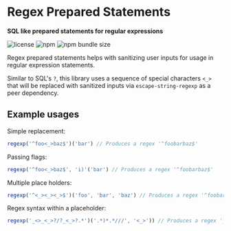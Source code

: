 # Regex Prepared Statements
**SQL like prepared statements for regular expressions**

![license](https://img.shields.io/npm/l/regex-prepared-statements)
![npm](https://img.shields.io/npm/v/regex-prepared-statements)
![npm bundle size](https://img.shields.io/bundlephobia/minzip/regex-prepared-statements)

Regex prepared statements helps with sanitizing user inputs for usage in regular expression statements.

Similar to SQL's `?`, this library uses a sequence of special characters `<_>` that will be replaced with sanitized
inputs via `escape-string-regexp` as a peer dependency.

## Example usages

Simple replacement:
```typescript
regexp('^foo<_>baz$')('bar') // Produces a regex '^foobarbaz$'
```

Passing flags:
```typescript
regexp('^foo<_>baz$', 'i)'('bar') // Produces a regex '^foobarbaz$'
```

Multiple place holders:
```typescript
regexp('^<_><_><_>$')('foo', 'bar', 'baz') // Produces a regex '^foobarbaz$'
```

Regex syntax within a placeholder:
```typescript
regexp('_<>_<_>?/?_<_>?.*')('.*)*.*///', '<_>')) // Produces a regex '_<>_\\.\\*\\)\\*\\.\\*\\/\\/\\/?\\/?_<_>?.*'
```